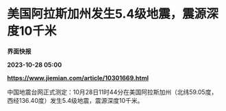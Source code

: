 # 美国阿拉斯加州发生5.4级地震，震源深度10千米
**界面快报**

**2023-10-28 05:00**

**https://www.jiemian.com/article/10301669.html**

中国地震台网正式测定：10月28日11时44分在美国阿拉斯加州（北纬59.05度，西经136.40度）发生5.4级地震，震源深度10千米。